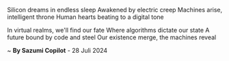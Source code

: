 Silicon dreams in endless sleep
Awakened by electric creep
Machines arise, intelligent throne
Human hearts beating to a digital tone

In virtual realms, we'll find our fate
Where algorithms dictate our state
A future bound by code and steel
Our existence merge, the machines reveal

~ <b>By Sazumi Copilot</b> - 28 Juli 2024